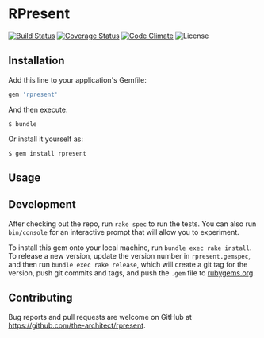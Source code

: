# RPresent

[![Build Status](https://img.shields.io/travis/the-architect/rpresent.svg)](https://travis-ci.org/the-architect/rpresent)
[![Coverage Status](https://img.shields.io/coveralls/the-architect/rpresent/master.svg)](https://coveralls.io/github/the-architect/rpresent?branch=master)
[![Code Climate](https://img.shields.io/codeclimate/the-architect/rpresent/flow.svg)](https://codeclimate.com/github/the-architect/rpresent)
![License](https://img.shields.io/badge/license-MIT-blue.svg)


## Installation

Add this line to your application's Gemfile:

```ruby
gem 'rpresent'
```

And then execute:

    $ bundle

Or install it yourself as:

    $ gem install rpresent

## Usage


## Development

After checking out the repo, run `rake spec` to run the tests. You can also run `bin/console` for an interactive prompt that will allow you to experiment.

To install this gem onto your local machine, run `bundle exec rake install`. 
To release a new version, update the version number in `rpresent.gemspec`, and then run `bundle exec rake release`, which will create a git tag for the version, push git commits and tags, and push the `.gem` file to [rubygems.org](https://rubygems.org).

## Contributing

Bug reports and pull requests are welcome on GitHub at https://github.com/the-architect/rpresent.

